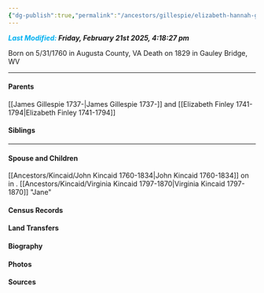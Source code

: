 ```yaml
---
{"dg-publish":true,"permalink":"/ancestors/gillespie/elizabeth-hannah-gillespie-1760-1829/","tags":["Elizabeth-Hannah-Gillespie"]}
---
```


***<font color="#00b0f0">Last Modified:</font> Friday, February 21st 2025, 4:18:27 pm***

Born on  5/31/1760 in Augusta County, VA
Death on 1829 in Gauley Bridge, WV

---
#### Parents

[[James Gillespie 1737-\|James Gillespie 1737-]] and [[Elizabeth Finley 1741-1794\|Elizabeth Finley 1741-1794]]
#### Siblings
<!-- Link to sibling -->

---
#### Spouse and Children
[[Ancestors/Kincaid/John Kincaid 1760-1834\|John Kincaid 1760-1834]] on <!-- link to date --> in <!-- link to place -->.
[[Ancestors/Kincaid/Virginia Kincaid 1797-1870\|Virginia Kincaid 1797-1870]] "Jane"

#### Census Records

#### Land Transfers

#### Biography

#### Photos

#### Sources

